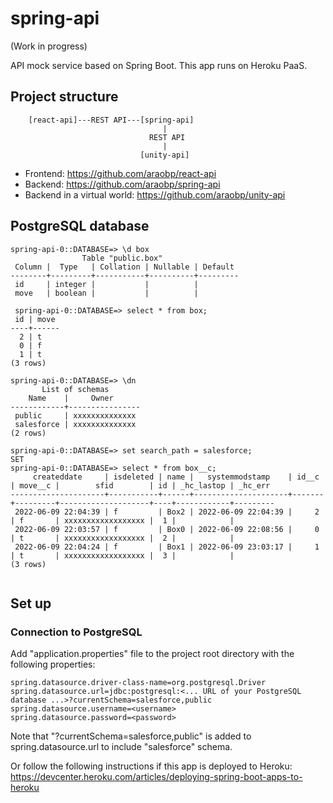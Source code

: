 # spring-api
 
(Work in progress)

API mock service based on Spring Boot. This app runs on Heroku PaaS.

## Project structure

```
    [react-api]---REST API---[spring-api]
                                  |
                               REST API
                                  |
                             [unity-api]
```

- Frontend: https://github.com/araobp/react-api
- Backend: https://github.com/araobp/spring-api
- Backend in a virtual world: https://github.com/araobp/unity-api

## PostgreSQL database
```
spring-api-0::DATABASE=> \d box
                Table "public.box"
 Column |  Type   | Collation | Nullable | Default 
--------+---------+-----------+----------+---------
 id     | integer |           |          | 
 move   | boolean |           |          | 
 
 spring-api-0::DATABASE=> select * from box;
 id | move 
----+------
  2 | t
  0 | f
  1 | t
(3 rows)

spring-api-0::DATABASE=> \dn
       List of schemas
    Name    |     Owner      
------------+----------------
 public     | xxxxxxxxxxxxxx
 salesforce | xxxxxxxxxxxxxx
(2 rows)

spring-api-0::DATABASE=> set search_path = salesforce;
SET
spring-api-0::DATABASE=> select * from box__c;
     createddate     | isdeleted | name |   systemmodstamp    | id__c | move__c |        sfid        | id | _hc_lastop | _hc_err 
---------------------+-----------+------+---------------------+-------+---------+--------------------+----+------------+---------
 2022-06-09 22:04:39 | f         | Box2 | 2022-06-09 22:04:39 |     2 | f       | xxxxxxxxxxxxxxxxxx |  1 |            | 
 2022-06-09 22:03:57 | f         | Box0 | 2022-06-09 22:08:56 |     0 | t       | xxxxxxxxxxxxxxxxxx |  2 |            | 
 2022-06-09 22:04:24 | f         | Box1 | 2022-06-09 23:03:17 |     1 | t       | xxxxxxxxxxxxxxxxxx |  3 |            | 
(3 rows)


```

## Set up

### Connection to PostgreSQL

Add "application.properties" file to the project root directory with the following properties:

```
spring.datasource.driver-class-name=org.postgresql.Driver
spring.datasource.url=jdbc:postgresql:<... URL of your PostgreSQL database ...>?currentSchema=salesforce,public
spring.datasource.username=<username>
spring.datasource.password=<password>
```
Note that "?currentSchema=salesforce,public" is added to spring.datasource.url to include "salesforce" schema.

Or follow the following instructions if this app is deployed to Heroku: https://devcenter.heroku.com/articles/deploying-spring-boot-apps-to-heroku
